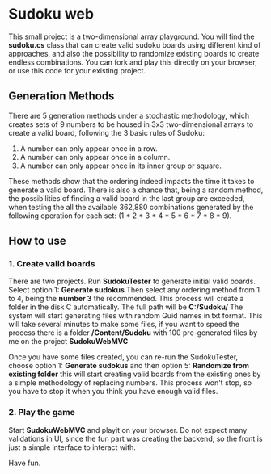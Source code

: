 # Sudoku web

This small project is a two-dimensional array playground.
You will find the **sudoku.cs** class that can create valid sudoku boards using different kind of approaches, and also the possibility to randomize existing boards to create endless combinations.
You can fork and play this directly on your browser, or use this code for your existing project.

## Generation Methods
There are 5 generation methods under a stochastic methodology, which creates sets of 9 numbers to be housed in 3x3 two-dimensional arrays to create a valid board, following the 3 basic rules of Sudoku: 
1. A number can only appear once in a row.
2. A number can only appear once in a column.
3. A number can only appear once in its inner group or square.

These methods show that the ordering indeed impacts the time it takes to generate a valid board. There is also a chance that, being a random method, the possibilities of finding a valid board in the last group are exceeded, when testing the all the available 362,880 combinations generated by the following operation for each set:    (1 * 2 * 3 * 4 * 5 * 6 * 7 * 8 * 9).

## How to use

### 1. Create valid boards
There are two projects. Run **SudokuTester** to generate initial valid boards.
Select option 1: **Generate sudokus**
Then select any ordering method from 1 to 4, being the **number 3** the recommended.
This process will create a folder in the disk C automatically. The full path will be **C:/Sudoku/**
The system will start generating files with random Guid names in txt format. This will take several minutes to make some files, if you want to speed the process there is a folder **/Content/Sudoku** with 100 pre-generated files by me on the project **SudokuWebMVC**

Once you have some files created, you can re-run the SudokuTester, choose option 1: **Generate sudokus** and then option 5: **Randomize from existing folder** this will start creating valid boards from the existing ones by a simple methodology of replacing numbers. This process won't stop, so you have to stop it when you think you have enough valid files.

### 2. Play the game
Start **SudokuWebMVC** and playit on your browser.
Do not expect many validations in UI, since the fun part was creating the backend, so the front is just a simple interface to interact with.

Have fun.
